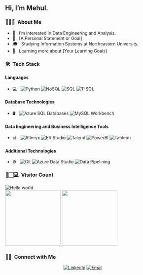 ## Hi, I’m Mehul.

### 👨🏻‍💻 &nbsp;About Me
- 👀 &nbsp; I’m interested in Data Engineering and Analysis.
- 🤔 &nbsp; [A Personal Statement or Goal]
- 🎓 &nbsp; Studying Information Systems at Northeastern University.
- 🌱 &nbsp; Learning more about [Your Learning Goals]

### 🛠 &nbsp;Tech Stack

#### Languages
- 💻 &nbsp;
  ![Python](https://img.shields.io/badge/-Python-333333?style=flat&logo=python)
  ![NoSQL](https://img.shields.io/badge/-NoSQL-333333?style=flat&logo=NoSQL)
  ![SQL](https://img.shields.io/badge/-SQL-333333?style=flat&logo=MySQL)
  ![T-SQL](https://img.shields.io/badge/-TSQL-333333?style=flat&logo=MicrosoftSQLServer)

#### Database Technologies
- 🛢 &nbsp;
  ![Azure SQL Databases](https://img.shields.io/badge/-Azure%20SQL%20Databases-333333?style=flat&logo=microsoft-azure)
  ![MySQL Workbench](https://img.shields.io/badge/-MySQL%20Workbench-333333?style=flat&logo=mysql)

#### Data Engineering and Business Intelligence Tools
- 📊 &nbsp;
  ![Alteryx](https://img.shields.io/badge/-Alteryx-333333?style=flat&logo=Alteryx)
  ![ER Studio](https://img.shields.io/badge/-ER%20Studio-333333?style=flat)
  ![Talend](https://img.shields.io/badge/-Talend-333333?style=flat&logo=Talend)
  ![PowerBI](https://img.shields.io/badge/-Power%20BI-333333?style=flat&logo=powerbi)
  ![Tableau](https://img.shields.io/badge/-Tableau-333333?style=flat&logo=Tableau)

#### Additional Technologies
- ⚙️ &nbsp;
  ![Git](https://img.shields.io/badge/-Git-333333?style=flat&logo=git)
  ![Azure Data Studio](https://img.shields.io/badge/-Azure%20Data%20Studio-333333?style=flat&logo=microsoft-azure)
  ![Data Pipelining](https://img.shields.io/badge/-Data%20Pipelining-333333?style=flat)

<h3> 👀🏻‍💻 &nbsp;Visitor Count </h3>

<img src="https://profile-counter.glitch.me/kmehul/count.svg" alt="Hello world" />

<br/>

<a href="https://github.com/kmehul">
  <img height="180em" src="https://github-readme-stats.vercel.app/api?username=kmehul&theme=buefy" />
  <img height="180em" src="https://github-readme-stats.vercel.app/api/top-langs/?username=kmehul&theme=buefy" />
</a>

<br/>

### 🤝🏻 &nbsp;Connect with Me

<p align="center">
<a href="https://www.linkedin.com/in/kmehul992/"><img alt="LinkedIn" src="https://img.shields.io/badge/LinkedIn-Kumar Mehul-blue?style=flat-square&logo=linkedin"></a>
<a href="mailto:kumar-mehul.outlook.com"><img alt="Email" src="https://img.shields.io/badge/Email-kumar-mehul.outlook.com-blue?style=flat-square&logo=gmail"></a>
</p>

<!--
<!---
kmehul/kmehul is a ✨ special ✨ repository because its `README.md` (this file) appears on your GitHub profile.
You can click the Preview link to take a look at your changes.
--->
